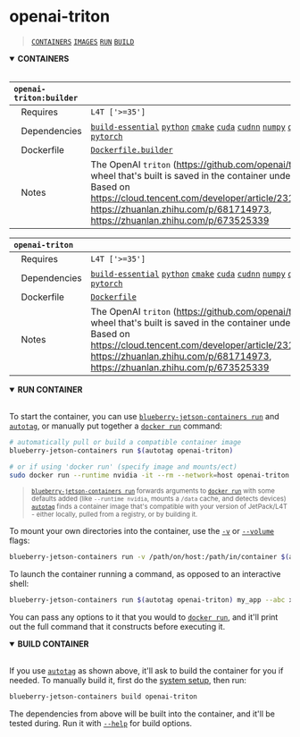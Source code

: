 # openai-triton

> [`CONTAINERS`](#user-content-containers) [`IMAGES`](#user-content-images) [`RUN`](#user-content-run) [`BUILD`](#user-content-build)

<details open>
<summary><b><a id="containers">CONTAINERS</a></b></summary>
<br>

| **`openai-triton:builder`** | |
| :-- | :-- |
| &nbsp;&nbsp;&nbsp;Requires | `L4T ['>=35']` |
| &nbsp;&nbsp;&nbsp;Dependencies | [`build-essential`](/packages/build/build-essential) [`python`](/packages/build/python) [`cmake`](/packages/build/cmake/cmake_pip) [`cuda`](/packages/cuda/cuda) [`cudnn`](/packages/cuda/cudnn) [`numpy`](/packages/numpy) [`onnx`](/packages/onnx) [`pytorch`](/packages/pytorch) |
| &nbsp;&nbsp;&nbsp;Dockerfile | [`Dockerfile.builder`](Dockerfile.builder) |
| &nbsp;&nbsp;&nbsp;Notes | The OpenAI `triton` (https://github.com/openai/triton) wheel that's built is saved in the container under `/opt`. Based on https://cloud.tencent.com/developer/article/2317398, https://zhuanlan.zhihu.com/p/681714973, https://zhuanlan.zhihu.com/p/673525339 |

| **`openai-triton`** | |
| :-- | :-- |
| &nbsp;&nbsp;&nbsp;Requires | `L4T ['>=35']` |
| &nbsp;&nbsp;&nbsp;Dependencies | [`build-essential`](/packages/build/build-essential) [`python`](/packages/build/python) [`cmake`](/packages/build/cmake/cmake_pip) [`cuda`](/packages/cuda/cuda) [`cudnn`](/packages/cuda/cudnn) [`numpy`](/packages/numpy) [`onnx`](/packages/onnx) [`pytorch`](/packages/pytorch) |
| &nbsp;&nbsp;&nbsp;Dockerfile | [`Dockerfile`](Dockerfile) |
| &nbsp;&nbsp;&nbsp;Notes | The OpenAI `triton` (https://github.com/openai/triton) wheel that's built is saved in the container under `/opt`. Based on https://cloud.tencent.com/developer/article/2317398, https://zhuanlan.zhihu.com/p/681714973, https://zhuanlan.zhihu.com/p/673525339 |

</details>

<details open>
<summary><b><a id="run">RUN CONTAINER</a></b></summary>
<br>

To start the container, you can use [`blueberry-jetson-containers run`](/docs/run.md) and [`autotag`](/docs/run.md#autotag), or manually put together a [`docker run`](https://docs.docker.com/engine/reference/commandline/run/) command:
```bash
# automatically pull or build a compatible container image
blueberry-jetson-containers run $(autotag openai-triton)

# or if using 'docker run' (specify image and mounts/ect)
sudo docker run --runtime nvidia -it --rm --network=host openai-triton:35.2.1

```
> <sup>[`blueberry-jetson-containers run`](/docs/run.md) forwards arguments to [`docker run`](https://docs.docker.com/engine/reference/commandline/run/) with some defaults added (like `--runtime nvidia`, mounts a `/data` cache, and detects devices)</sup><br>
> <sup>[`autotag`](/docs/run.md#autotag) finds a container image that's compatible with your version of JetPack/L4T - either locally, pulled from a registry, or by building it.</sup>

To mount your own directories into the container, use the [`-v`](https://docs.docker.com/engine/reference/commandline/run/#volume) or [`--volume`](https://docs.docker.com/engine/reference/commandline/run/#volume) flags:
```bash
blueberry-jetson-containers run -v /path/on/host:/path/in/container $(autotag openai-triton)
```
To launch the container running a command, as opposed to an interactive shell:
```bash
blueberry-jetson-containers run $(autotag openai-triton) my_app --abc xyz
```
You can pass any options to it that you would to [`docker run`](https://docs.docker.com/engine/reference/commandline/run/), and it'll print out the full command that it constructs before executing it.
</details>
<details open>
<summary><b><a id="build">BUILD CONTAINER</b></summary>
<br>

If you use [`autotag`](/docs/run.md#autotag) as shown above, it'll ask to build the container for you if needed.  To manually build it, first do the [system setup](/docs/setup.md), then run:
```bash
blueberry-jetson-containers build openai-triton
```
The dependencies from above will be built into the container, and it'll be tested during.  Run it with [`--help`](/blueberry_jetson_containers/build.py) for build options.
</details>

